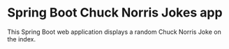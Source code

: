 # Spring Boot Chuck Norris Jokes app
This Spring Boot web application displays a random Chuck Norris Joke on the index.